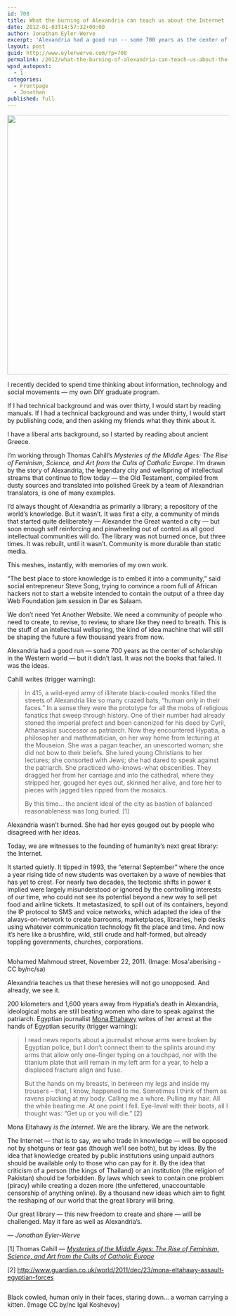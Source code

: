 ```yaml
---
id: 708
title: What the burning of Alexandria can teach us about the Internet
date: 2012-01-03T14:57:32+00:00
author: Jonathan Eyler-Werve
excerpt: 'Alexandria had a good run -- some 700 years as the center of scholarship in the Western world -- but it didn’t last. It was not the books that failed. It was the ideas.'
layout: post
guid: http://www.eylerwerve.com/?p=708
permalink: /2012/what-the-burning-of-alexandria-can-teach-us-about-the-internet/
wpsd_autopost:
  - 1
categories:
  - Frontpage
  - Jonathan
published: full
---
```

<p class="aligncenter"><img class="aligncenter" title="Pharos of Alexandria" src="https://upload.wikimedia.org/wikipedia/commons/3/39/%D0%90%D0%BB%D0%B5%D0%BA%D1%81%D0%B0%D0%BD%D0%B4%D1%80%D0%B8%D0%B9%D1%81%D0%BA%D0%B8%D0%B9_%D0%BC%D0%B0%D1%8F%D0%BA.jpg" alt="" width="590" /></p>

I recently decided to spend time thinking about information, technology and social movements &#8212; my own DIY graduate program.

If I had technical background and was over thirty, I would start by reading manuals. If I had a technical background and was under thirty, I would start by publishing code, and then asking my friends what they think about it.

I have a liberal arts background, so I started by reading about ancient Greece.

I&#8217;m working through Thomas Cahill&#8217;s _Mysteries of the Middle Ages: The Rise of Feminism, Science, and Art from the Cults of Catholic Europe_. I’m drawn by the story of Alexandria, the legendary city and wellspring of intellectual streams that continue to flow today &#8212; the Old Testament, compiled from dusty sources and translated into polished Greek by a team of Alexandrian translators, is one of many examples.

I’d always thought of Alexandria as primarily a library; a repository of the world’s knowledge. But it wasn’t. It was first a city, a community of minds that started quite deliberately &#8212; Alexander the Great wanted a city &#8212; but soon enough self reinforcing and pinwheeling out of control as all good intellectual communities will do. The library was not burned once, but three times. It was rebuilt, until it wasn&#8217;t. Community is more durable than static media.

This meshes, instantly, with memories of my own work.

“The best place to store knowledge is to embed it into a community,” said social entrepreneur Steve Song, trying to convince a room full of African hackers not to start a website intended to contain the output of a three day Web Foundation jam session in Dar es Salaam.

We don’t need Yet Another Website. We need a community of people who need to create, to revise, to review, to share like they need to breath. This is the stuff of an intellectual wellspring, the kind of idea machine that will still be shaping the future a few thousand years from now.

Alexandria had a good run &#8212; some 700 years as the center of scholarship in the Western world &#8212; but it didn’t last. It was not the books that failed. It was the ideas.

Cahill writes (trigger warning):

> In 415, a wild-eyed army of illiterate black-cowled monks filled the streets of Alexandria like so many crazed bats, “human only in their faces.” In a sense they were the prototype for all the mobs of religious fanatics that sweep through history. One of their number had already stoned the imperial prefect and been canonized for his deed by Cyril, Athanasius successor as patriarch. Now they encountered Hypatia, a philosopher and mathematician, on her way home from lecturing at the Mouseion. She was a pagan teacher, an unescorted woman; she did not bow to their beliefs. She lured young Christians to her lectures; she consorted with Jews; she had dared to speak against the patriarch. She practiced who-knows-what obscenities. They dragged her from her carriage and into the cathedral, where they stripped her, gouged her eyes out, skinned her alive, and tore her to pieces with jagged tiles ripped from the mosaics.
>
> By this time&#8230; the ancient ideal of the city as bastion of balanced reasonableness was long buried. [1]

Alexandria wasn’t burned. She had her eyes gouged out by people who disagreed with her ideas.

Today, we are witnesses to the founding of humanity’s next great library: the Internet.

It started quietly. It tipped in 1993, the “eternal September” where the once a year rising tide of new students was overtaken by a wave of newbies that has yet to crest. For nearly two decades, the tectonic shifts in power it implied were largely misunderstood or ignored by the controlling interests of our time, who could not see its potential beyond a new way to sell pet food and airline tickets. It metastasized, to spill out of its containers, beyond the IP protocol to SMS and voice networks, which adapted the idea of the always-on-network to create barrooms, marketplaces, libraries, help desks using whatever communication technology fit the place and time. And now it’s here like a brushfire, wild, still crude and half-formed, but already toppling governments, churches, corporations.

<div id="attachment_711" class="wp-caption aligncenter">
  <a href="http://www.eylerwerve.com/wp-content/uploads/2012/01/tahrir-e1325623769701.jpg"><img class="size-full wp-image-711" title="Mohamed Mahmoud street" src="http://www.eylerwerve.com/wp-content/uploads/2012/01/tahrir-e1325623769701.jpg" alt="" /></a>

  <p class="wp-caption-text">
    Mohamed Mahmoud street, November 22, 2011. (Image: Mosa'aberising - CC by/nc/sa)
  </p>
</div>

Alexandria teaches us that these heresies will not go unopposed. And already, we see it.

200 kilometers and 1,600 years away from Hypatia’s death in Alexandria, ideological mobs are still beating women who dare to speak against the patriarch. Egyptian journalist [Mona Eltahawy](http://www.monaeltahawy.com/) writes of her arrest at the hands of Egyptian security (trigger warning):

> I read news reports about a journalist whose arms were broken by Egyptian police, but I don&#8217;t connect them to the splints around my arms that allow only one-finger typing on a touchpad, nor with the titanium plate that will remain in my left arm for a year, to help a displaced fracture align and fuse.
>
> <p dir="ltr">
>   But the hands on my breasts, in between my legs and inside my trousers – that, I know, happened to me. Sometimes I think of them as ravens plucking at my body. Calling me a whore. Pulling my hair. All the while beating me. At one point I fell. Eye-level with their boots, all I thought was: &#8220;Get up or you will die.&#8221; [2]
> </p>

Mona Eltahawy _is the Internet_. We are the library. We are the network.

The Internet &#8212; that is to say, we who trade in knowledge &#8212; will be opposed not by shotguns or tear gas (though we’ll see both), but by ideas. By the idea that knowledge created by public institutions using unpaid authors should be available only to those who can pay for it. By the idea that criticism of a person (the kings of Thailand) or an institution (the religion of Pakistan) should be forbidden. By laws which seek to contain one problem (piracy) while creating a dozen more (the unfettered, unaccountable censorship of anything online). By a thousand new ideas which aim to fight the reshaping of our world that the great library will bring.

Our great library &#8212; this new freedom to create and share &#8212; will be challenged. May it fare as well as Alexandria’s.

_&#8212; Jonathan Eyler-Werve_

<p dir="ltr">
  [1] Thomas Cahill &#8212; <em><a href="http://www.betterworldbooks.com/mysteries-of-the-middle-ages-the-rise-of-feminism-science-and-art-from-the-cults-of-catholic-europe-id-9780385495554.aspx">Mysteries of the Middle Ages: The Rise of Feminism, Science, and Art from the Cults of Catholic Europe</a></em>
</p>

<p dir="ltr">
  [2] <a href="http://www.guardian.co.uk/world/2011/dec/23/mona-eltahawy-assault-egyptian-forces">http://www.guardian.co.uk/world/2011/dec/23/mona-eltahawy-assault-egyptian-forces</a>
</p>

<div id="attachment_729" class="wp-caption aligncenter">
  <a href="http://www.eylerwerve.com/wp-content/uploads/2012/01/portland-e1325628251509.jpg"><img class="size-full wp-image-729" title="Portland police" src="http://www.eylerwerve.com/wp-content/uploads/2012/01/portland-e1325628251509.jpg" alt="" /></a>

  <p class="wp-caption-text">
    Black cowled, human only in their faces, staring down... a woman carrying a kitten. (Image CC by/nc Igal Koshevoy)
  </p>
</div>

<p dir="ltr">